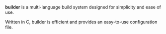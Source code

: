 **builder** is a multi-language build system designed for simplicity and ease of use.

Written in C, builder is efficient and provides an easy-to-use configuration file.

